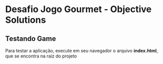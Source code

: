 # Desafio Jogo Gourmet - Objective Solutions

## Testando Game

Para testar a aplicação, execute em seu navegador o arquivo **index.html**, que se encontra na raiz do projeto